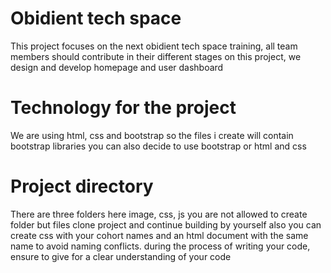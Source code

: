 # Obidient tech space
This project focuses on the next obidient tech space training, all team members should contribute in their different stages on this project, we design and develop homepage and user dashboard



# Technology for the project

We are using html, css and bootstrap so the files i create will contain bootstrap libraries you can also decide to use bootstrap or html and css



# Project directory

There are three folders here image, css, js you are not allowed to create folder but files clone project and continue building by yourself also you can create css with your cohort names and an html document with the same name to avoid naming conflicts.
during the process of writing your code, ensure to give for a clear understanding of your code

